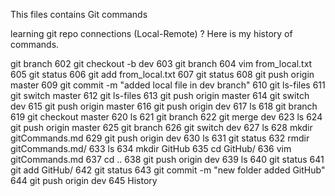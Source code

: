 This files contains Git commands

learning git repo connections (Local-Remote) ? Here is my history of commands.

  git branch
  602  git checkout -b dev
  603  git branch
  604  vim from_local.txt
  605  git status
  606  git add from_local.txt
  607  git status
  608  git push origin master
  609  git commit -m "added local file in dev branch"
  610  git ls-files
  611  git switch master
  612  git ls-files
  613  git push origin master
  614  git switch dev
  615  git push origin master
  616  git push origin dev
  617  ls
  618  git branch
  619  git checkout master
  620  ls
  621  git branch
  622  git merge dev
  623  ls
  624  git push origin master
  625  git branch
  626  git switch dev
  627  ls
  628  mkdir gitCommands.md
  629  git push origin dev
  630  ls
  631  git status
  632  rmdir gitCommands.md/
  633  ls
  634  mkdir GitHub
  635  cd GitHub/
  636  vim gitCommands.md
  637  cd ..
  638  git push origin dev
  639  ls
  640  git status
  641  git add GitHub/
  642  git status
  643  git commit -m "new folder added GitHub"
  644  git push origin dev
  645  History
